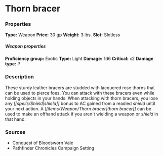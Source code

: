 ﻿---
Title: "Thorn bracer"
Type: "Weapon"
Price: "30 gp"
Weight: "3 lbs."
Slot: "Slotless"
Proficiency group: "Exotic"
Weapon properties Type: "Light"
Damage: "1d6"
Critical: "x2"
Damage type: "P"
Description: |
  "These sturdy leather bracers are studded with lacquered rose thorns that can be used to pierce foes. You can attack with these bracers even while holding objects in your hands. When attacking with thorn bracers, you lose any shield bonus to AC gained from a readied shield until your next action. A thorn bracer can be used to make an offhand attack if you aren't wielding a weapon or shield in that hand."
Sources: "['Conquest of Bloodsworn Vale', 'Pathfinder Chronicles Campaign Setting']"
---

# Thorn bracer

### Properties

**Type:** Weapon **Price:** 30 gp **Weight:** 3 lbs. **Slot:** Slotless

##### Weapon properties

**Proficiency group:** Exotic **Type:** Light **Damage:** 1d6 **Critical:** x2 **Damage type:** P

### Description

These sturdy leather bracers are studded with lacquered rose thorns that can be used to pierce foes. You can attack with these bracers even while holding objects in your hands. When attacking with thorn bracers, you lose any _[[spells/Shield|shield]]_ bonus to AC gained from a readied _shield_ until your next action. A _[[items/Weapon/Thorn bracer|thorn bracer]]_ can be used to make an offhand attack if you aren't wielding a weapon or _shield_ in that hand.

### Sources

* Conquest of Bloodsworn Vale
* Pathfinder Chronicles Campaign Setting